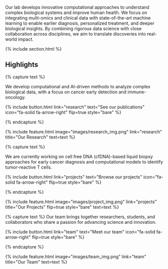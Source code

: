 ---
---

<!-- # luoping1004's Website -->

Our lab develops innovative computational approaches to understand complex biological systems and improve human health. We focus on integrating multi-omics and clinical data with state-of-the-art machine learning to enable earlier diagnosis, personalized treatment, and deeper biological insights. By combining rigorous data science with close collaboration across disciplines, we aim to translate discoveries into real-world impact.

{% include section.html %}

## Highlights

{% capture text %}

We develop computational and AI-driven methods to analyze complex biological data, with a focus on cancer early detection and immune-oncology.

{%
  include button.html
  link="research"
  text="See our publications"
  icon="fa-solid fa-arrow-right"
  flip=true
  style="bare"
%}

{% endcapture %}

{%
  include feature.html
  image="images/research_img.png"
  link="research"
  title="Our Research"
  text=text
%}

{% capture text %}

We are currently working on cell free DNA (cfDNA)-based liquid biopsy approaches for early cancer diagnosis and computational models to identify tumor-reactive T cells.

{%
  include button.html
  link="projects"
  text="Browse our projects"
  icon="fa-solid fa-arrow-right"
  flip=true
  style="bare"
%}

{% endcapture %}

{%
  include feature.html
  image="images/project_img.png"
  link="projects"
  title="Our Projects"
  flip=true
  style="bare"
  text=text
%}

{% capture text %}
Our team brings together researchers, students, and collaborators who share a passion for advancing science and innovation.

{%
  include button.html
  link="team"
  text="Meet our team"
  icon="fa-solid fa-arrow-right"
  flip=true
  style="bare"
%}

{% endcapture %}

{%
  include feature.html
  image="images/team_img.png"
  link="team"
  title="Our Team"
  text=text
%}
